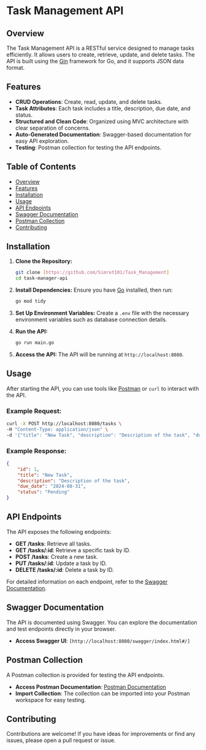 # Task Management API

## Overview
The Task Management API is a RESTful service designed to manage tasks efficiently. It allows users to create, retrieve, update, and delete tasks. The API is built using the [Gin](https://github.com/gin-gonic/gin) framework for Go, and it supports JSON data format.

## Features
- **CRUD Operations**: Create, read, update, and delete tasks.
- **Task Attributes**: Each task includes a title, description, due date, and status.
- **Structured and Clean Code**: Organized using MVC architecture with clear separation of concerns.
- **Auto-Generated Documentation**: Swagger-based documentation for easy API exploration.
- **Testing**: Postman collection for testing the API endpoints.

## Table of Contents
- [Overview](#overview)
- [Features](#features)
- [Installation](#installation)
- [Usage](#usage)
- [API Endpoints](#api-endpoints)
- [Swagger Documentation](#swagger-documentation)
- [Postman Collection](#postman-collection)
- [Contributing](#contributing)

## Installation
1. **Clone the Repository:**
    ```sh
    git clone [https://github.com/Simret101/Task_Management]
    cd task-manager-api
    ```
2. **Install Dependencies:**
    Ensure you have [Go](https://golang.org/) installed, then run:
    ```sh
    go mod tidy
    ```
3. **Set Up Environment Variables:**
   Create a `.env` file with the necessary environment variables such as database connection details.
   
4. **Run the API:**
    ```sh
    go run main.go
    ```
5. **Access the API:**
   The API will be running at `http://localhost:8080`.

## Usage
After starting the API, you can use tools like [Postman](https://www.postman.com/) or `curl` to interact with the API.

### Example Request:
```sh
curl -X POST http://localhost:8080/tasks \
-H "Content-Type: application/json" \
-d '{"title": "New Task", "description": "Description of the task", "due_date": "2024-08-31", "status": "Pending"}'
```

### Example Response:
```json
{
    "id": 1,
    "title": "New Task",
    "description": "Description of the task",
    "due_date": "2024-08-31",
    "status": "Pending"
}
```

## API Endpoints
The API exposes the following endpoints:

- **GET /tasks**: Retrieve all tasks.
- **GET /tasks/:id**: Retrieve a specific task by ID.
- **POST /tasks**: Create a new task.
- **PUT /tasks/:id**: Update a task by ID.
- **DELETE /tasks/:id**: Delete a task by ID.

For detailed information on each endpoint, refer to the [Swagger Documentation](#swagger-documentation).

## Swagger Documentation
The API is documented using Swagger. You can explore the documentation and test endpoints directly in your browser.

- **Access Swagger UI**: `[http://localhost:8080/swagger/index.html#/]`

## Postman Collection
A Postman collection is provided for testing the API endpoints.

- **Access Postman Documentation**: [Postman Documentation]([https://documenter.getpostman.com/view/37289771/2sA3rwNZnx])
- **Import Collection**: The collection can be imported into your Postman workspace for easy testing.

## Contributing
Contributions are welcome! If you have ideas for improvements or find any issues, please open a pull request or issue. 



